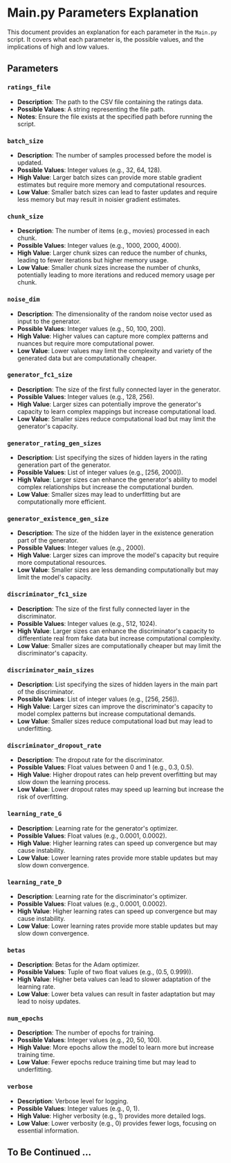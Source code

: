 # Main.py Parameters Explanation

This document provides an explanation for each parameter in the `Main.py` script. It covers what each parameter is, the possible values, and the implications of high and low values.

## Parameters

### `ratings_file`
- **Description**: The path to the CSV file containing the ratings data.
- **Possible Values**: A string representing the file path.
- **Notes**: Ensure the file exists at the specified path before running the script.

### `batch_size`
- **Description**: The number of samples processed before the model is updated.
- **Possible Values**: Integer values (e.g., 32, 64, 128).
- **High Value**: Larger batch sizes can provide more stable gradient estimates but require more memory and computational resources.
- **Low Value**: Smaller batch sizes can lead to faster updates and require less memory but may result in noisier gradient estimates.

### `chunk_size`
- **Description**: The number of items (e.g., movies) processed in each chunk.
- **Possible Values**: Integer values (e.g., 1000, 2000, 4000).
- **High Value**: Larger chunk sizes can reduce the number of chunks, leading to fewer iterations but higher memory usage.
- **Low Value**: Smaller chunk sizes increase the number of chunks, potentially leading to more iterations and reduced memory usage per chunk.

### `noise_dim`
- **Description**: The dimensionality of the random noise vector used as input to the generator.
- **Possible Values**: Integer values (e.g., 50, 100, 200).
- **High Value**: Higher values can capture more complex patterns and nuances but require more computational power.
- **Low Value**: Lower values may limit the complexity and variety of the generated data but are computationally cheaper.

### `generator_fc1_size`
- **Description**: The size of the first fully connected layer in the generator.
- **Possible Values**: Integer values (e.g., 128, 256).
- **High Value**: Larger sizes can potentially improve the generator's capacity to learn complex mappings but increase computational load.
- **Low Value**: Smaller sizes reduce computational load but may limit the generator's capacity.

### `generator_rating_gen_sizes`
- **Description**: List specifying the sizes of hidden layers in the rating generation part of the generator.
- **Possible Values**: List of integer values (e.g., [256, 2000]).
- **High Value**: Larger sizes can enhance the generator's ability to model complex relationships but increase the computational burden.
- **Low Value**: Smaller sizes may lead to underfitting but are computationally more efficient.

### `generator_existence_gen_size`
- **Description**: The size of the hidden layer in the existence generation part of the generator.
- **Possible Values**: Integer values (e.g., 2000).
- **High Value**: Larger sizes can improve the model's capacity but require more computational resources.
- **Low Value**: Smaller sizes are less demanding computationally but may limit the model's capacity.

### `discriminator_fc1_size`
- **Description**: The size of the first fully connected layer in the discriminator.
- **Possible Values**: Integer values (e.g., 512, 1024).
- **High Value**: Larger sizes can enhance the discriminator's capacity to differentiate real from fake data but increase computational complexity.
- **Low Value**: Smaller sizes are computationally cheaper but may limit the discriminator's capacity.

### `discriminator_main_sizes`
- **Description**: List specifying the sizes of hidden layers in the main part of the discriminator.
- **Possible Values**: List of integer values (e.g., [256, 256]).
- **High Value**: Larger sizes can improve the discriminator's capacity to model complex patterns but increase computational demands.
- **Low Value**: Smaller sizes reduce computational load but may lead to underfitting.

### `discriminator_dropout_rate`
- **Description**: The dropout rate for the discriminator.
- **Possible Values**: Float values between 0 and 1 (e.g., 0.3, 0.5).
- **High Value**: Higher dropout rates can help prevent overfitting but may slow down the learning process.
- **Low Value**: Lower dropout rates may speed up learning but increase the risk of overfitting.

### `learning_rate_G`
- **Description**: Learning rate for the generator's optimizer.
- **Possible Values**: Float values (e.g., 0.0001, 0.0002).
- **High Value**: Higher learning rates can speed up convergence but may cause instability.
- **Low Value**: Lower learning rates provide more stable updates but may slow down convergence.

### `learning_rate_D`
- **Description**: Learning rate for the discriminator's optimizer.
- **Possible Values**: Float values (e.g., 0.0001, 0.0002).
- **High Value**: Higher learning rates can speed up convergence but may cause instability.
- **Low Value**: Lower learning rates provide more stable updates but may slow down convergence.

### `betas`
- **Description**: Betas for the Adam optimizer.
- **Possible Values**: Tuple of two float values (e.g., (0.5, 0.999)).
- **High Value**: Higher beta values can lead to slower adaptation of the learning rate.
- **Low Value**: Lower beta values can result in faster adaptation but may lead to noisy updates.

### `num_epochs`
- **Description**: The number of epochs for training.
- **Possible Values**: Integer values (e.g., 20, 50, 100).
- **High Value**: More epochs allow the model to learn more but increase training time.
- **Low Value**: Fewer epochs reduce training time but may lead to underfitting.

### `verbose`
- **Description**: Verbose level for logging.
- **Possible Values**: Integer values (e.g., 0, 1).
- **High Value**: Higher verbosity (e.g., 1) provides more detailed logs.
- **Low Value**: Lower verbosity (e.g., 0) provides fewer logs, focusing on essential information.

## To Be Continued ...
